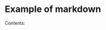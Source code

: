 # Example of markdown
Contents:

<html>
    <head>
        <script src="jquery.js"><script/>
        <script>
        $(function() {
            $("#includedContent").load("index.html");
        });
        <script/>
    <head/>
    <body>
        <div id="includedContent"><div/>
    <body/>
<html/>
            